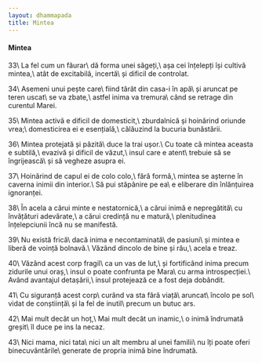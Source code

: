 ```yaml
---
layout: dhammapada
title: Mintea
---
```

#### Mintea

33\\
La fel cum un făurar\\
dă forma unei săgeți,\\
așa cei înțelepți își cultivă mintea,\\
atât de excitabilă, incertă\\
și dificil de controlat.

34\\
Asemeni unui pește care\\
fiind târât din casa-i în apă\\
și aruncat pe teren uscat\\
se va zbate,\\
astfel inima va tremura\\
când se retrage din curentul Marei.

35\\
Mintea activă e dificil de domesticit,\\
zburdalnică și hoinărind oriunde vrea;\\
domesticirea ei e esențială,\\
călăuzind la bucuria bunăstării.

36\\
Mintea protejată și păzită\\
duce la trai ușor.\\
Cu toate că mintea aceasta e subtilă,\\
evazivă și dificil de văzut,\\
insul care e atent\\
trebuie să se îngrijească\\
și să vegheze asupra ei.

37\\
Hoinărind de capul ei de colo colo,\\
fără formă,\\
mintea se așterne în caverna inimii din interior.\\
Să pui stăpânire pe ea\\
e eliberare din înlănțuirea ignoranței.

38\\
În acela a cărui minte e nestatornică,\\
a cărui inimă e nepregătită\\
cu învățături adevărate,\\
a cărui credință nu e matură,\\
plenitudinea înțelepciunii încă nu se manifestă.

39\\
Nu există frică\\
dacă inima e necontaminată\\
de pasiuni\\
și mintea e liberă de voință bolnavă.\\
Văzând dincolo de bine și rău,\\
acela e treaz.

40\\
Văzând acest corp fragil\\
ca un vas de lut,\\
și fortificând inima precum zidurile unui oraș,\\
insul o poate confrunta pe Mara\\
cu arma introspecției.\\
Având avantajul detașării,\\
insul protejează ce a fost deja dobândit.

41\\
Cu siguranță acest corp\\
curând va sta fără viață\\
aruncat\\
încolo pe sol\\
vidat de conștiință\\
și la fel de inutil\\
precum un butuc ars.

42\\
Mai mult decât un hoț,\\
Mai mult decât un inamic,\\
o inimă îndrumată greșit\\
îl duce pe ins la necaz.

43\\
Nici mama, nici tata\\
nici un alt membru al unei familii\\
nu îți poate oferi binecuvântările\\
generate de propria inimă bine îndrumată.
